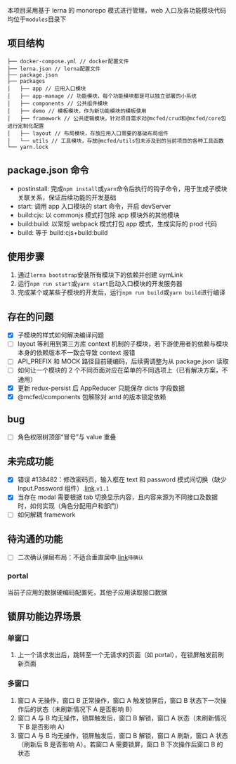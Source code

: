 本项目采用基于 lerna 的 monorepo 模式进行管理，web 入口及各功能模块代码均位于`modules`目录下

## 项目结构

```
├── docker-compose.yml // docker配置文件
├── lerna.json // lerna配置文件
├── package.json
├── packages
│   ├── app // 应用入口模块
│   ├── app-manage // 功能模块，每个功能模块都是可以独立部署的小系统
│   ├── components // 公共组件模块
│   ├── demo // 模板模块，作为新功能模块的模板使用
│   ├── framework // 公共逻辑模块，针对项目需求对@mcfed/crud和@mcfed/core包进行定制化配置
│   ├── layout // 布局模块，存放应用入口需要的基础布局组件
│   └── utils // 工具模块，存放@mcfed/utils包未涉及到的当前项目的各种工具函数
└── yarn.lock
```

## package.json 命令

- postinstall: 完成`npm install`或`yarn`命令后执行的钩子命令，用于生成子模块关联关系，保证后续功能的开发基础
- start: 调用 app 入口模块的 start 命令，开启 devServer
- build:cjs: 以 commonjs 模式打包除 app 模块外的其他模块
- build:build: 以常规 webpack 模式打包 app 模式，生成实际的 prod 代码
- build: 等于 build:cjs+build:build

## 使用步骤

1. 通过`lerna bootstrap`安装所有模块下的依赖并创建 symLink
2. 运行`npm run start`或`yarn start`启动入口模块的开发服务器
3. 完成某个或某些子模块的开发后，运行`npm run build`或`yarn build`进行编译

## 存在的问题

- [x] 子模块的样式如何解决编译问题
- [ ] layout 等利用到第三方库 context 机制的子模块，若下游使用者的依赖与模块本身的依赖版本不一致会导致 context 报错
- [ ] API_PREFIX 和 MOCK 路径目前硬编码，后续需调整为从 package.json 读取
- [ ] 如何让一个模块的 2 个不同页面对应在菜单的不同选项上（已有解决方案，不通用）
- [x] 更新 redux-persist 后 AppReducer 只能保存 dicts 字段数据
- [x] @mcfed/components 包解除对 antd 的版本锁定依赖

## bug

- [ ] 角色权限树顶部“冒号”与 value 重叠

## 未完成功能

- [x] 错误 #138482：修改密码页，输入框在 text 和 password 模式间切换（缺少 Input.Password 组件）.[link](http://bdms.mchz.com.cn:6999/issues/138482).`v1.1`
- [x] 当存在 modal 需要根据 tab 切换显示内容，且内容来源为不同接口及数据时，如何实现（角色分配用户和部门）
- [ ] 如何解耦 framework

## 待沟通的功能

- [ ] 二次确认弹层布局：不适合垂直居中.[link](http://bdms.mchz.com.cn:6999/issues/138168)`待确认`

### portal

当前子应用的数据硬编码配置死，其他子应用读取接口数据

## 锁屏功能边界场景

### 单窗口

1. 上一个请求发出后，跳转至一个无请求的页面（如 portal），在锁屏触发前刷新页面

### 多窗口

1. 窗口 A 无操作，窗口 B 正常操作，窗口 A 触发锁屏后，窗口 B 状态下一次操作后的状态（未刷新情况下 A 是否影响 B）
2. 窗口 A 与 B 均无操作，锁屏触发后，窗口 B 解锁，窗口 A 状态（未刷新情况下 B 是否影响 A）
3. 窗口 A 与 B 均无操作，锁屏触发后，窗口 B 解锁，窗口 A 刷新，窗口 A 状态（刷新后 B 是否影响 A）。若窗口 A 需要锁屏，窗口 B 下次操作后窗口 B 的状态
